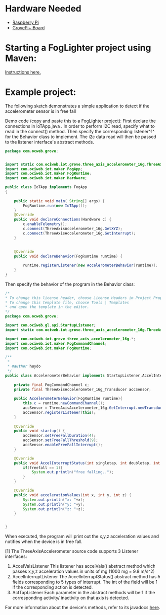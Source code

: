 # Hardware Needed
- [Raspberry Pi](https://www.raspberrypi.org/)
- [GrovePi+ Board](https://www.dexterindustries.com/shop/grovepi-board/)

# Starting a FogLighter project using Maven: 
[Instructions here.](https://github.com/oci-pronghorn/FogLighter/blob/master/README.md)

# Example project:
The following sketch demonstrates a simple application to detect if the accelerometer sensor is in free fall

Demo code (copy and paste this to a FogLighter project):
First declare the connections in IoTApp.java . In order to perform I2C read, specify what to read in the connect() method. Then specify the corresponding listener^1^ for the Behavior class to implement. The i2c data read will then be passed to the listener interface's abstract methods. 


```java
package com.ocweb.grove;


import static com.ociweb.iot.grove.three_axis_accelerometer_16g.ThreeAxisAccelerometer_16gTwig.*;
import com.ociweb.iot.maker.FogApp;
import com.ociweb.iot.maker.FogRuntime;
import com.ociweb.iot.maker.Hardware;

public class IoTApp implements FogApp
{
    
    public static void main( String[] args) {
        FogRuntime.run(new IoTApp());
    } 
    @Override
    public void declareConnections(Hardware c) {
        c.enableTelemetry();
        c.connect(ThreeAxisAccelerometer_16g.GetXYZ);
        c.connect(ThreeAxisAccelerometer_16g.GetInterrupt);
    }
    
    
    @Override
    public void declareBehavior(FogRuntime runtime) {

        runtime.registerListener(new AccelerometerBehavior(runtime));
    }
}
```


Then specify the behavior of the program in the Behavior class:

```java
/*
* To change this license header, choose License Headers in Project Properties.
* To change this template file, choose Tools | Templates
* and open the template in the editor.
*/
package com.ocweb.grove;

import com.ociweb.gl.api.StartupListener;
import static com.ociweb.iot.grove.three_axis_accelerometer_16g.ThreeAxisAccelerometer_16gTwig.*;

import com.ociweb.iot.grove.three_axis_accelerometer_16g.*;
import com.ociweb.iot.maker.FogCommandChannel;
import com.ociweb.iot.maker.FogRuntime;

/**
 *
 * @author huydo
 */
public class AccelerometerBehavior implements StartupListener,AccelInterruptListener,AccelValsListener {
    
    private final FogCommandChannel c;
    private final ThreeAxisAccelerometer_16g_Transducer accSensor;
    
    public AccelerometerBehavior(FogRuntime runtime){
        this.c = runtime.newCommandChannel();
        accSensor = ThreeAxisAccelerometer_16g.GetInterrupt.newTransducer(c);
        accSensor.registerListener(this);
    }
    
    @Override
    public void startup() {
        accSensor.setFreeFallDuration(4);
        accSensor.setFreeFallThreshold(9);
        accSensor.enableFreeFallInterrupt();
    }

    @Override
    public void AccelInterruptStatus(int singletap, int doubletap, int activity, int inactivity, int freefall) {
        if(freefall == 1){
            System.out.println("free falling..");
        }
    }

    @Override
    public void accelerationValues(int x, int y, int z) {
        System.out.println("x: "+x);
        System.out.println("y: "+y);
        System.out.println("z: "+z);
    }


}
```


When executed, the program will print out the x,y,z acceleration values and notifies when the device is in free fall.

[1] The ThreeAxisAccelerometer source code supports 3 Listener interfaces:
1. AccelValsListener
This listener has accelVals() abstract method which passes x,y,z acceleration values in units of mg (1000 mg = 9.8 m/s^2)
2. AccelInterruptListener
The AccelInterruptStatus() abstract method has 5 fields corresponding to 5 types of interrupt. The int of the field will be 1 if the corresponding action is detected. 
3. ActTapListener
Each parameter in the abstract methods will be 1 if the corresponding activity/ inactivity on that axis is detected. 

For more information about the device's methods, refer to its javadocs [here](https://github.com/oci-pronghorn/FogLight/blob/master/src/main/java/com/ociweb/iot/grove/three_axis_accelerometer_16g/ThreeAxisAccelerometer_16g_Transducer.java).



